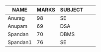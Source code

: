 |NAME   |MARKS   |SUBJECT   |  |   |
|---|---|---|---|---|
|Anurag   |98   |SE   |   |   |
|Anupam   |69   |DSA   |   |   |
|Spandan  |70   |DBMS |    |    |
|Spandan1 |76   |SE   |    |    |
